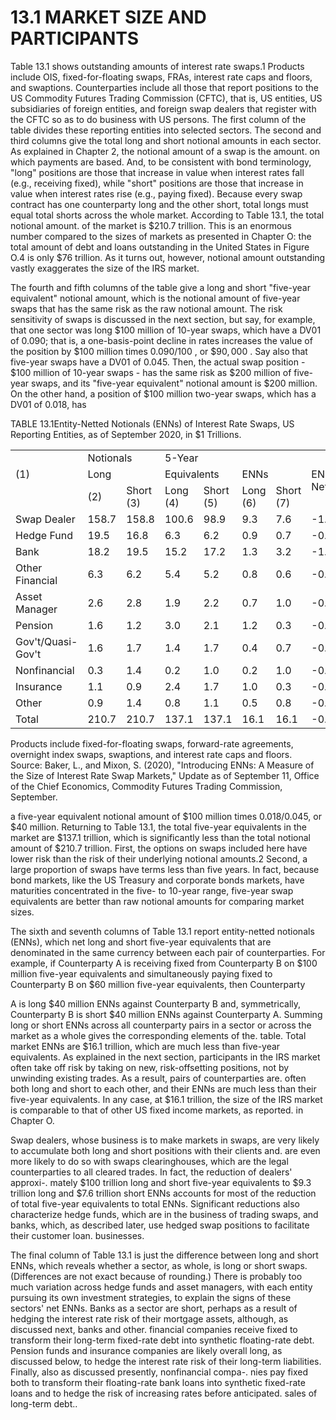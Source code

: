 # 13.1 MARKET SIZE AND PARTICIPANTS  

Table 13.1 shows outstanding amounts of interest rate swaps.1 Products include OIS, fixed-for-floating swaps, FRAs, interest rate caps and floors, and swaptions. Counterparties include all those that report positions to the US Commodity Futures Trading Commission (CFTC), that is, US entities, US subsidiaries of foreign entities, and foreign swap dealers that register with the CFTC so as to do business with US persons. The first column of the table divides these reporting entities into selected sectors. The second and third columns give the total long and short notional amounts in each sector. As explained in Chapter 2, the notional amount of a swap is the amount. on which payments are based. And, to be consistent with bond terminology, "long" positions are those that increase in value when interest rates fall (e.g., receiving fixed), while "short" positions are those that increase in value when interest rates rise (e.g., paying fixed). Because every swap contract has one counterparty long and the other short, total longs must equal total shorts across the whole market. According to Table 13.1, the total notional amount. of the market is $\$210.7$ trillion. This is an enormous number compared to the sizes of markets as presented in Chapter O: the total amount of debt and loans outstanding in the United States in Figure O.4 is only $\$76$ trillion. As it turns out, however, notional amount outstanding vastly exaggerates the size of the IRS market.  

The fourth and fifth columns of the table give a long and short "five-year equivalent" notional amount, which is the notional amount of five-year swaps that has the same risk as the raw notional amount. The risk sensitivity of swaps is discussed in the next section, but say, for example, that one sector was long $\$100$ million of 10-year swaps, which have a DV01 of 0.090; that is, a one-basis-point decline in rates increases the value of the position by $\$100$ million times $0.090/100$ , or $\$90,000$ . Say also that five-year swaps have a DV01 of 0.045. Then, the actual swap position - $\$100$ million of 10-year swaps - has the same risk as $\$200$ million of five-year swaps, and its "five-year equivalent" notional amount is $\$200$ million. On the other hand, a position of $\$100$ million two-year swaps, which has a DV01 of 0.018, has  

TABLE 13.1Entity-Netted Notionals (ENNs) of Interest Rate Swaps, US Reporting Entities, as of September 2020, in $\$1$ Trillions.   


<html><body><table><tr><td></td><td colspan="2">Notionals</td><td colspan="2">5-Year</td><td colspan="2"></td><td rowspan="3">ENNs Net</td></tr><tr><td>(1)</td><td colspan="2">Long</td><td colspan="2">Equivalents</td><td colspan="2">ENNs</td></tr><tr><td></td><td>(2)</td><td>Short (3)</td><td>Long (4)</td><td>Short (5)</td><td>Long (6)</td><td>Short (7)</td></tr><tr><td>Swap Dealer</td><td>158.7</td><td>158.8</td><td>100.6</td><td>98.9</td><td>9.3</td><td>7.6</td><td>-1.7</td></tr><tr><td>Hedge Fund</td><td>19.5</td><td>16.8</td><td>6.3</td><td>6.2</td><td>0.9</td><td>0.7</td><td>-0.1</td></tr><tr><td>Bank</td><td>18.2</td><td>19.5</td><td>15.2</td><td>17.2</td><td>1.3</td><td>3.2</td><td>-1.9</td></tr><tr><td>Other Financial</td><td>6.3</td><td>6.2</td><td>5.4</td><td>5.2</td><td>0.8</td><td>0.6</td><td>-0.2</td></tr><tr><td>Asset Manager</td><td>2.6</td><td>2.8</td><td>1.9</td><td>2.2</td><td>0.7</td><td>1.0</td><td>-0.2</td></tr><tr><td>Pension</td><td>1.6</td><td>1.2</td><td>3.0</td><td>2.1</td><td>1.2</td><td>0.3</td><td>-0.9</td></tr><tr><td>Gov't/Quasi-Gov't</td><td>1.6</td><td>1.7</td><td>1.4</td><td>1.7</td><td>0.4</td><td>0.7</td><td>-0.3</td></tr><tr><td>Nonfinancial</td><td>0.3</td><td>1.4</td><td>0.2</td><td>1.0</td><td>0.2</td><td>1.0</td><td>-0.8</td></tr><tr><td>Insurance</td><td>1.1</td><td>0.9</td><td>2.4</td><td>1.7</td><td>1.0</td><td>0.3</td><td>-0.7</td></tr><tr><td>Other</td><td>0.9</td><td>1.4</td><td>0.8</td><td>1.1</td><td>0.5</td><td>0.8</td><td>-0.4</td></tr><tr><td>Total</td><td>210.7</td><td>210.7</td><td>137.1</td><td>137.1</td><td>16.1</td><td>16.1</td><td>-0.0</td></tr></table></body></html>  

Products include fixed-for-floating swaps, forward-rate agreements, overnight index swaps, swaptions, and interest rate caps and floors. Source: Baker, L., and Mixon, S. (2020), "Introducing ENNs: A Measure of the Size of Interest Rate Swap Markets," Update as of September 11, Office of the Chief Economics, Commodity Futures Trading Commission, September.  

a five-year equivalent notional amount of $\$100$ million times 0.018/0.045, or $\$40$ million. Returning to Table 13.1, the total five-year equivalents in the market are $\$137.1$ trillion, which is significantly less than the total notional amount of $\$210.7$ trillion. First, the options on swaps included here have lower risk than the risk of their underlying notional amounts.2 Second, a large proportion of swaps have terms less than five years. In fact, because bond markets, like the US Treasury and corporate bonds markets, have maturities concentrated in the five- to 10-year range, five-year swap equivalents are better than raw notional amounts for comparing market sizes.  

The sixth and seventh columns of Table 13.1 report entity-netted notionals (ENNs), which net long and short five-year equivalents that are denominated in the same currency between each pair of counterparties. For example, if Counterparty A is receiving fixed from Counterparty B on $\$100$ million five-year equivalents and simultaneously paying fixed to Counterparty B on $\$60$ million five-year equivalents, then Counterparty  

A is long $\$40$ million ENNs against Counterparty B and, symmetrically, Counterparty B is short $\$40$ million ENNs against Counterparty A. Summing long or short ENNs across all counterparty pairs in a sector or across the market as a whole gives the corresponding elements of the. table. Total market ENNs are $\$16.1$ trillion, which are much less than five-year equivalents. As explained in the next section, participants in the IRS market often take off risk by taking on new, risk-offsetting positions, not by unwinding existing trades. As a result, pairs of counterparties are. often both long and short to each other, and their ENNs are much less than their five-year equivalents. In any case, at $\$16.1$ trillion, the size of the IRS market is comparable to that of other US fixed income markets, as reported. in Chapter O.  

Swap dealers, whose business is to make markets in swaps, are very likely to accumulate both long and short positions with their clients and. are even more likely to do so with swaps clearinghouses, which are the legal counterparties to all cleared trades. In fact, the reduction of dealers' approxi-. mately $\$100$ trillion long and short five-year equivalents to $\$9.3$ trillion long and $\$7.6$ trillion short ENNs accounts for most of the reduction of total five-year equivalents to total ENNs. Significant reductions also characterize hedge funds, which are in the business of trading swaps, and banks, which, as described later, use hedged swap positions to facilitate their customer loan. businesses.  

The final column of Table 13.1 is just the difference between long and short ENNs, which reveals whether a sector, as whole, is long or short swaps. (Differences are not exact because of rounding.) There is probably too much variation across hedge funds and asset managers, with each entity pursuing its own investment strategies, to explain the signs of these sectors' net ENNs. Banks as a sector are short, perhaps as a result of hedging the interest rate risk of their mortgage assets, although, as discussed next, banks and other. financial companies receive fixed to transform their long-term fixed-rate debt into synthetic floating-rate debt. Pension funds and insurance companies are likely overall long, as discussed below, to hedge the interest rate risk of their long-term liabilities. Finally, also as discussed presently, nonfinancial compa-. nies pay fixed both to transform their floating-rate bank loans into synthetic fixed-rate loans and to hedge the risk of increasing rates before anticipated. sales of long-term debt..  
